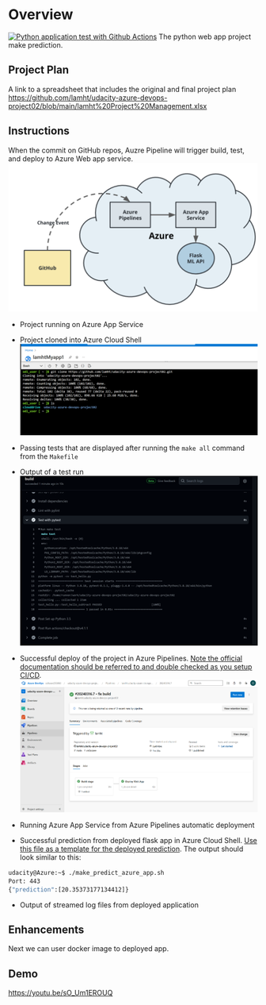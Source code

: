 # Overview
[![Python application test with Github Actions](https://github.com/lamht/udacity-azure-devops-project02/actions/workflows/pythonapp.yml/badge.svg)](https://github.com/lamht/udacity-azure-devops-project02/actions/workflows/pythonapp.yml)
The python web app project make prediction.

## Project Plan
A link to a spreadsheet that includes the original and final project plan
https://github.com/lamht/udacity-azure-devops-project02/blob/main/lamht%20Project%20Management.xlsx

## Instructions
When the commit on GitHub repos, Auzre Pipeline will trigger build, test, and deploy to Azure Web app service.
![Alt text](/images/devops-diagram.png?raw=true "DevOps Diagram")


* Project running on Azure App Service


* Project cloned into Azure Cloud Shell
![Alt text](/images/Project_cloned_into_Azure_Cloud_Shell.png?raw=true "DevOps Diagram")



* Passing tests that are displayed after running the `make all` command from the `Makefile`


* Output of a test run
![Alt text](/images/gitaction-test-pass.png?raw=true "DevOps Diagram")

* Successful deploy of the project in Azure Pipelines.  [Note the official documentation should be referred to and double checked as you setup CI/CD](https://docs.microsoft.com/en-us/azure/devops/pipelines/ecosystems/python-webapp?view=azure-devops).
![Alt text](/images/azure-build-deployed-pipeline.png?raw=true "DevOps Diagram")

* Running Azure App Service from Azure Pipelines automatic deployment


* Successful prediction from deployed flask app in Azure Cloud Shell.  [Use this file as a template for the deployed prediction](https://github.com/udacity/nd082-Azure-Cloud-DevOps-Starter-Code/blob/master/C2-AgileDevelopmentwithAzure/project/starter_files/flask-sklearn/make_predict_azure_app.sh).
The output should look similar to this:

```bash
udacity@Azure:~$ ./make_predict_azure_app.sh
Port: 443
{"prediction":[20.35373177134412]}
```

* Output of streamed log files from deployed application

> 

## Enhancements

Next we can user docker image to deployed app.

## Demo 
https://youtu.be/sO_Um1EROUQ



